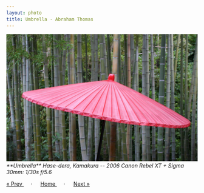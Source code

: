 ```yaml
---
layout: photo
title: Umbrella · Abraham Thomas
---
```


<img src="/assets/photos/Umbrella.jpg" width="540px" class="photo">

<i>
**Umbrella**  
Hase-dera, Kamakura -- 2006  
Canon Rebel XT + Sigma 30mm: 1/30s f/5.6  
</i>

<a href="/gallery/node"> &laquo; Prev </a> &emsp; · &emsp; 
<a href="/gallery"> Home </a> &emsp; · &emsp; 
<a href="/gallery/curtain"> Next &raquo; </a>
